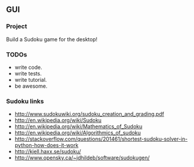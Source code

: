 ## GUI

### Project
Build a Sudoku game for the desktop!

### TODOs
* write code.
* write tests.
* write tutorial.
* be awesome.


### Sudoku links
* http://www.sudokuwiki.org/sudoku_creation_and_grading.pdf
* http://en.wikipedia.org/wiki/Sudoku
* http://en.wikipedia.org/wiki/Mathematics_of_Sudoku
* http://en.wikipedia.org/wiki/Algorithmics_of_sudoku
* http://stackoverflow.com/questions/201461/shortest-sudoku-solver-in-python-how-does-it-work
* http://kjell.haxx.se/sudoku/
* http://www.opensky.ca/~jdhildeb/software/sudokugen/
